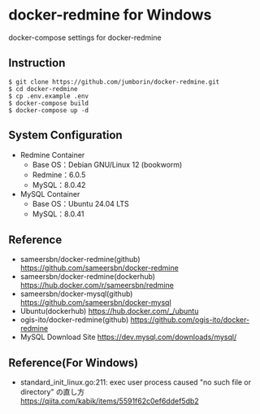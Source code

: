 # docker-redmine for Windows
docker-compose settings for docker-redmine

## Instruction
    $ git clone https://github.com/jumborin/docker-redmine.git
    $ cd docker-redmine
    $ cp .env.example .env
    $ docker-compose build
    $ docker-compose up -d

## System Configuration
* Redmine Container
  * Base OS：Debian GNU/Linux 12 (bookworm)
  * Redmine：6.0.5
  * MySQL：8.0.42
* MySQL Container
  * Base OS：Ubuntu 24.04 LTS
  * MySQL：8.0.41
  
## Reference
* sameersbn/docker-redmine(github)
  https://github.com/sameersbn/docker-redmine
* sameersbn/docker-redmine(dockerhub)
  https://hub.docker.com/r/sameersbn/redmine
* sameersbn/docker-mysql(github)
  https://github.com/sameersbn/docker-mysql
* Ubuntu(dockerhub)
  https://hub.docker.com/_/ubuntu
* ogis-ito/docker-redmine(github)
  https://github.com/ogis-ito/docker-redmine
* MySQL Download Site
  https://dev.mysql.com/downloads/mysql/

## Reference(For Windows)
* standard_init_linux.go:211: exec user process caused "no such file or directory" の直し方
  https://qiita.com/kabik/items/5591f62c0ef6ddef5db2